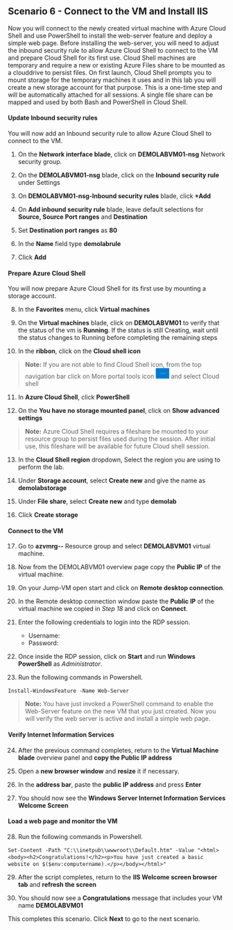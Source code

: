 ﻿## **Scenario 6 - Connect to the VM and Install IIS**
Now you will connect to the newly created virtual machine with Azure Cloud Shell and use PowerShell to install the web-server feature and deploy a simple web page. Before installing the web-server, you will need to adjust the inbound security rule to allow Azure Cloud Shell to connect to the VM and prepare Cloud Shell for its first use. Cloud Shell machines are temporary and require a new or existing Azure Files share to be mounted as a clouddrive to persist files. On first launch, Cloud Shell prompts you to mount storage for the temporary machines it uses and in this lab you will create a new storage account for that purpose. This is a one-time step and will be automatically attached for all sessions. A single file share can be mapped and used by both Bash and PowerShell in Cloud Shell. 

#### **Update Inbound security rules**
You will now add an Inbound security rule to allow Azure Cloud Shell to connect to the VM.

 1. On the **Network interface blade**, click on **DEMOLABVM01-nsg** Network security group.
 
 2. On the **DEMOLABVM01-nsg** blade, click on the **Inbound security rule** under Settings
 
 3. On **DEMOLABVM01-nsg-Inbound security rules** blade, click **+Add**
 
 4. On **Add inbound security rule** blade, leave default selections for **Source, Source Port ranges** and **Destination**
 
 5. Set **Destination port ranges** as **80**
 
 6. In the **Name** field type <copy>**demolabrule**</copy>
 
 7. Click **Add**

#### **Prepare Azure Cloud Shell**
You will now prepare Azure Cloud Shell for its first use by mounting a storage account.

 8. In the **Favorites** menu, click **Virtual machines**
 
 9. On the **Virtual machines** blade, click on **DEMOLABVM01** to verify that the status of the vm is **Running**. If the status is still Creating, wait until the status changes to Running before completing the remaining steps 
 
10. In the **ribbon**, click on the **Cloud shell icon**

> **Note:** If you are not able to find Cloud Shell icon, from the top navigation bar click on More portal tools icon ![Azure Menu](images/moreportaltool.png) and select Cloud shell

11. In **Azure Cloud Shell**, click **PowerShell**

12. On the **You have no storage mounted panel**, click on **Show advanced settings**

> **Note:** Azure Cloud Shell requires a fileshare be mounted to your resource group to persist files used during the session. After initial use, this fileshare will be available for future Cloud shell session. 

13. In the **Cloud Shell region** dropdown, Select the region you are using to perform the lab.
    
14. Under **Storage account**, select **Create new** and give the name as **demolabstorage<inject key="DeploymentID" />** 
    
15. Under **File share**, select **Create new** and type <copy>**demolab**</copy>

16. Click **Create storage** 

#### **Connect to the VM**

17. Go to **azvmrg--<inject key="DeploymentID" />** Resource group and select **DEMOLABVM01** virtual machine.

18. Now from the DEMOLABVM01 overview page copy the **Public IP** of the virtual machine.

19. On your Jump-VM open start and click on **Remote desktop connection**.

20. In the Remote desktop connection window paste the **Public IP** of the virtual machine we copied in *Step 18* and click on **Connect**.

21. Enter the following credentials to login into the RDP session.

    - Username: **<inject key="Labvm Admin Username" />**
    - Password: **<inject key="Labvm Admin Password" />**

22. Once inside the RDP session, click on **Start** and run **Windows PowerShell** as *Administrator*.

23. Run the following commands in Powershell.

```
Install-WindowsFeature -Name Web-Server

```

> **Note:** You have just invoked a PowerShell command to enable the Web-Server feature on the new VM that you just created. Now you will verify the web server is active and install a simple web page. 

#### **Verify Internet Information Services**

24. After the previous command completes, return to the **Virtual Machine blade** overview panel and **copy the Public IP address**

25. Open a **new browser window** and **resize** it if necessary.

26. In the **address bar**, paste the **public IP address** and press **Enter**

27. You should now see the **Windows Server Internet Information Services Welcome Screen** 

#### **Load a web page and monitor the VM**

28. Run the following commands in Powershell.

```
Set-Content -Path "C:\\inetpub\\wwwroot\\Default.htm" -Value "<html><body><h2>Congratulations!</h2><p>You have just created a basic website on $($env:computername).</p></body></html>"
```

29. After the script completes, return to the **IIS Welcome screen browser tab** and **refresh the screen**

30. You should now see a **Congratulations** message that includes your VM name **DEMOLABVM01**


This completes this scenario. Click **Next** to go to the next scenario.
